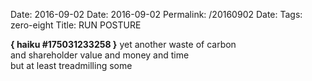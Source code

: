 Date: 2016-09-02
Date: 2016-09-02
Permalink: /20160902
Date: 
Tags: zero-eight
Title: RUN POSTURE
  
**{ haiku #175031233258 }**
yet another waste of carbon  
and shareholder value and money and time  
but at least treadmilling some
